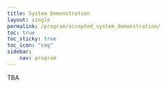 ```yaml
---
title: System Demonstration
layout: single
permalink: /program/accepted_system_demonstration/
toc: true
toc_sticky: true
toc_icon: "cog"
sidebar:
    nav: program
---
```


TBA